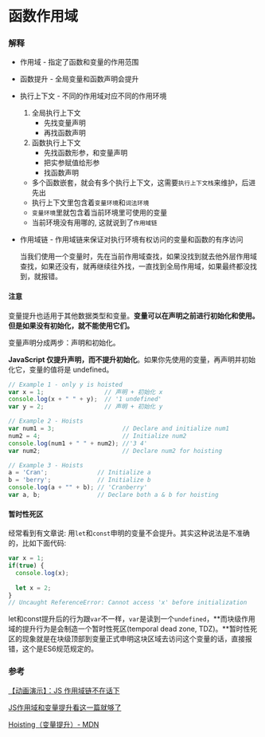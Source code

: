 # 函数作用域

### 解释

- 作用域 - 指定了函数和变量的作用范围

- 函数提升 - 全局变量和函数声明会提升

- 执行上下文 - 不同的作用域对应不同的作用环境

  1. 全局执行上下文
     - 先找变量声明
     - 再找函数声明
  2. 函数执行上下文
     - 先找函数形参，和变量声明
     - 把实参赋值给形参
     - 找函数声明    

  - 多个函数嵌套，就会有多个执行上下文，这需要`执行上下文栈`来维护，后进先出
  - 执行上下文里包含着`变量环境`和`词法环境`
  - `变量环境`里就包含着当前环境里可使用的变量
  - 当前环境没有用哪的, 这就说到了`作用域链`

- 作用域链 - 作用域链来保证对执行环境有权访问的变量和函数的有序访问

  当我们使用一个变量时，先在当前作用域查找，如果没找到就去他外层作用域查找，如果还没有，就再继续往外找，一直找到全局作用域，如果最终都没找到，就报错。

#### 注意

变量提升也适用于其他数据类型和变量。**变量可以在声明之前进行初始化和使用。但是如果没有初始化，就不能使用它们。**

变量声明分成两步：声明和初始化。

**JavaScript 仅提升声明，而不提升初始化**。如果你先使用的变量，再声明并初始化它，变量的值将是 undefined。

```javascript
// Example 1 - only y is hoisted
var x = 1;                 // 声明 + 初始化 x
console.log(x + " " + y);  // '1 undefined'
var y = 2;                 // 声明 + 初始化 y

// Example 2 - Hoists
var num1 = 3;                   // Declare and initialize num1
num2 = 4;                       // Initialize num2
console.log(num1 + " " + num2); //'3 4'
var num2;                       // Declare num2 for hoisting

// Example 3 - Hoists
a = 'Cran';              // Initialize a
b = 'berry';             // Initialize b
console.log(a + "" + b); // 'Cranberry'
var a, b;                // Declare both a & b for hoisting
```

#### 暂时性死区

经常看到有文章说: 用`let`和`const`申明的变量不会提升。其实这种说法是不准确的，比如下面代码:

```javascript
var x = 1;
if(true) {
  console.log(x);
  
  let x = 2;
}
// Uncaught ReferenceError: Cannot access 'x' before initialization
```

let和const提升后的行为跟`var`不一样，`var`是读到一个`undefined`，**而块级作用域的提升行为是会制造一个暂时性死区(temporal dead zone, TDZ)。**暂时性死区的现象就是在块级顶部到变量正式申明这块区域去访问这个变量的话，直接报错，这个是ES6规范规定的。

### 参考

[【动画演示】：JS 作用域链不在话下](https://github.com/qq449245884/xiaozhi/issues/174)

[JS作用域和变量提升看这一篇就够了](https://juejin.im/post/5ec21f205188256d5324e1a8)

[Hoisting（变量提升）- MDN](https://developer.mozilla.org/zh-CN/docs/Glossary/Hoisting)

